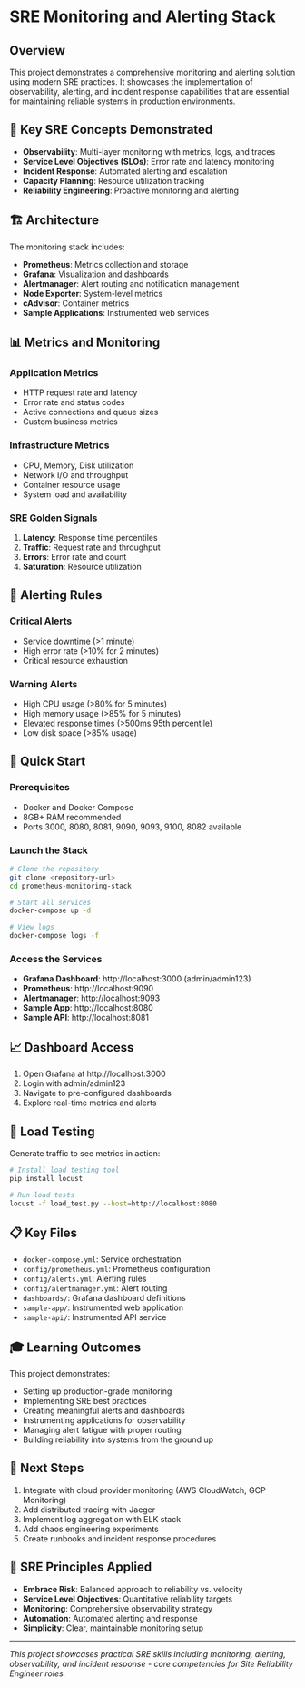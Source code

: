 # SRE Monitoring and Alerting Stack

## Overview
This project demonstrates a comprehensive monitoring and alerting solution using modern SRE practices. It showcases the implementation of observability, alerting, and incident response capabilities that are essential for maintaining reliable systems in production environments.

## 🎯 Key SRE Concepts Demonstrated

- **Observability**: Multi-layer monitoring with metrics, logs, and traces
- **Service Level Objectives (SLOs)**: Error rate and latency monitoring
- **Incident Response**: Automated alerting and escalation
- **Capacity Planning**: Resource utilization tracking
- **Reliability Engineering**: Proactive monitoring and alerting

## 🏗️ Architecture

The monitoring stack includes:

- **Prometheus**: Metrics collection and storage
- **Grafana**: Visualization and dashboards  
- **Alertmanager**: Alert routing and notification management
- **Node Exporter**: System-level metrics
- **cAdvisor**: Container metrics
- **Sample Applications**: Instrumented web services

## 📊 Metrics and Monitoring

### Application Metrics
- HTTP request rate and latency
- Error rate and status codes
- Active connections and queue sizes
- Custom business metrics

### Infrastructure Metrics
- CPU, Memory, Disk utilization
- Network I/O and throughput
- Container resource usage
- System load and availability

### SRE Golden Signals
1. **Latency**: Response time percentiles
2. **Traffic**: Request rate and throughput
3. **Errors**: Error rate and count
4. **Saturation**: Resource utilization

## 🚨 Alerting Rules

### Critical Alerts
- Service downtime (>1 minute)
- High error rate (>10% for 2 minutes)
- Critical resource exhaustion

### Warning Alerts
- High CPU usage (>80% for 5 minutes)
- High memory usage (>85% for 5 minutes)
- Elevated response times (>500ms 95th percentile)
- Low disk space (>85% usage)

## 🚀 Quick Start

### Prerequisites
- Docker and Docker Compose
- 8GB+ RAM recommended
- Ports 3000, 8080, 8081, 9090, 9093, 9100, 8082 available

### Launch the Stack
```bash
# Clone the repository
git clone <repository-url>
cd prometheus-monitoring-stack

# Start all services
docker-compose up -d

# View logs
docker-compose logs -f
```

### Access the Services
- **Grafana Dashboard**: http://localhost:3000 (admin/admin123)
- **Prometheus**: http://localhost:9090
- **Alertmanager**: http://localhost:9093
- **Sample App**: http://localhost:8080
- **Sample API**: http://localhost:8081

## 📈 Dashboard Access

1. Open Grafana at http://localhost:3000
2. Login with admin/admin123
3. Navigate to pre-configured dashboards
4. Explore real-time metrics and alerts

## 🔧 Load Testing

Generate traffic to see metrics in action:

```bash
# Install load testing tool
pip install locust

# Run load tests
locust -f load_test.py --host=http://localhost:8080
```

## 📋 Key Files

- `docker-compose.yml`: Service orchestration
- `config/prometheus.yml`: Prometheus configuration
- `config/alerts.yml`: Alerting rules
- `config/alertmanager.yml`: Alert routing
- `dashboards/`: Grafana dashboard definitions
- `sample-app/`: Instrumented web application
- `sample-api/`: Instrumented API service

## 🎓 Learning Outcomes

This project demonstrates:
- Setting up production-grade monitoring
- Implementing SRE best practices
- Creating meaningful alerts and dashboards
- Instrumenting applications for observability
- Managing alert fatigue with proper routing
- Building reliability into systems from the ground up

## 🔄 Next Steps

1. Integrate with cloud provider monitoring (AWS CloudWatch, GCP Monitoring)
2. Add distributed tracing with Jaeger
3. Implement log aggregation with ELK stack
4. Add chaos engineering experiments
5. Create runbooks and incident response procedures

## 📝 SRE Principles Applied

- **Embrace Risk**: Balanced approach to reliability vs. velocity
- **Service Level Objectives**: Quantitative reliability targets
- **Monitoring**: Comprehensive observability strategy
- **Automation**: Automated alerting and response
- **Simplicity**: Clear, maintainable monitoring setup

---

*This project showcases practical SRE skills including monitoring, alerting, observability, and incident response - core competencies for Site Reliability Engineer roles.*
